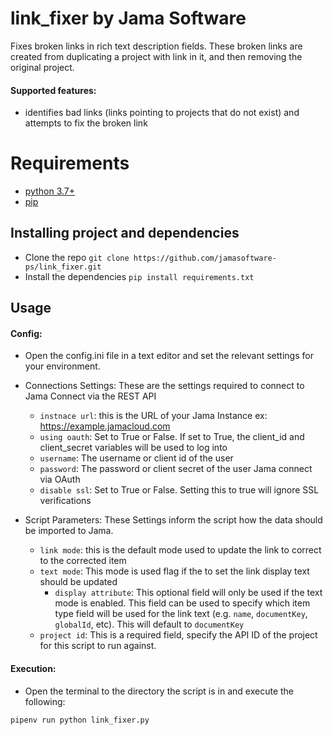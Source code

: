 # link_fixer by Jama Software
Fixes broken links in rich text description fields. These broken links are created from duplicating a project with link in it, and then removing the original project. 



#### Supported features:
* identifies bad links (links pointing to projects that do not exist) and attempts to fix the broken link

# Requirements
* [python 3.7+](https://www.python.org/downloads/)
* [pip](https://pip.pypa.io/en/stable/cli/pip_install/)

## Installing project and dependencies 
 * Clone the repo `git clone https://github.com/jamasoftware-ps/link_fixer.git`
 * Install the dependencies  `pip install requirements.txt`
 
## Usage
#### Config:
 * Open the config.ini file in a text editor and set the relevant settings for your environment.
 
 * Connections Settings:  These are the settings required to connect to Jama Connect via the REST API
   * `instnace url`: this is the URL of your Jama Instance ex: https://example.jamacloud.com
   * `using oauth`: Set to True or False.  If set to True, the client_id and client_secret variables will be used to log into 
   * `username`: The username or client id of the user
   * `password`: The password or client secret of the user
   Jama connect via OAuth
   * `disable ssl`: Set to True or False. Setting this to true will ignore SSL verifications 


 * Script Parameters:  These Settings inform the script how the data should be imported to Jama.
   * `link mode`: this is the default mode used to update the link to correct to the corrected item
   * `text mode`: This mode is used flag if the to set the link display text should be updated
     * `display attribute`: This optional field will only be used if the text mode is enabled. This field can be used to specify which item type field will be used for the link text (e.g. `name`, `documentKey`, `globalId`, etc). This will default to `documentKey`
   * `project id`: This is a required field, specify the API ID of the project for this script to run against.


#### Execution:
 * Open the terminal to the directory the script is in and execute the following:   
 ``` 
 pipenv run python link_fixer.py
 ```
